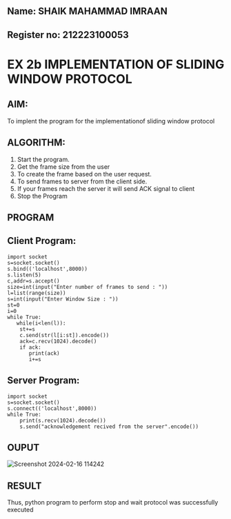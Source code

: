 ## Name: SHAIK MAHAMMAD IMRAAN
## Register no: 212223100053
# EX 2b IMPLEMENTATION OF SLIDING WINDOW PROTOCOL
## AIM:
To implent the program for the implementationof sliding window protocol
## ALGORITHM:
1. Start the program.
2. Get the frame size from the user
3. To create the frame based on the user request.
4. To send frames to server from the client side.
5. If your frames reach the server it will send ACK signal to client
6. Stop the Program
## PROGRAM
## Client Program:
```
import socket
s=socket.socket()
s.bind(('localhost',8000))
s.listen(5)
c,addr=s.accept()
size=int(input("Enter number of frames to send : "))
l=list(range(size))
s=int(input("Enter Window Size : "))
st=0
i=0
while True:
   while(i<len(l)):
    st+=s
    c.send(str(l[i:st]).encode())
    ack=c.recv(1024).decode()
    if ack:
       print(ack)
       i+=s

```
## Server Program:
```
import socket
s=socket.socket()
s.connect(('localhost',8000))
while True: 
    print(s.recv(1024).decode())
    s.send("acknowledgement recived from the server".encode())

```
## OUPUT
![Screenshot 2024-02-16 114242](https://github.com/22008837/2b_SLIDING_WINDOW_PROTOCOL/assets/120194155/c17b89e0-ed9b-4f9c-9ccf-1d14c7d862a7)

## RESULT
Thus, python program to perform stop and wait protocol was successfully executed

